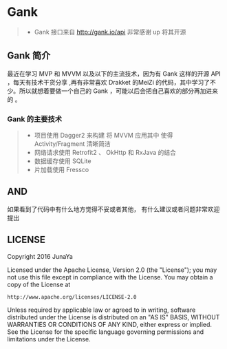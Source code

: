# Gank

> * Gank 接口来自 http://gank.io/api 非常感谢 up 将其开源 

## Gank 简介 
  最近在学习 MVP 和 MVVM 以及以下的主流技术，因为有 Gank 这样的开源 API ，每天有技术干货分享 ,再有非常喜欢 Drakket 的MeiZi 的代码，其中学习了不少。所以就想着要做一个自己的 Gank ，可能以后会把自己喜欢的部分再加进来的 。
### Gank 的主要技术
> * 项目使用 Dagger2 来构建 将 MVVM 应用其中 使得 Activity/Fragment 清晰简洁
> * 网络请求使用 Retrofit2 、 OkHttp  和 RxJava 的结合
> * 数据缓存使用 SQLite 
> * 片加载使用 Fressco

## AND
 如果看到了代码中有什么地方觉得不妥或者其他， 有什么建议或者问题非常欢迎提出
## LICENSE

Copyright 2016 JunaYa

Licensed under the Apache License, Version 2.0 (the "License");
you may not use this file except in compliance with the License.
You may obtain a copy of the License at

    http://www.apache.org/licenses/LICENSE-2.0

Unless required by applicable law or agreed to in writing, software
distributed under the License is distributed on an "AS IS" BASIS,
WITHOUT WARRANTIES OR CONDITIONS OF ANY KIND, either express or implied.
See the License for the specific language governing permissions and
limitations under the License.
